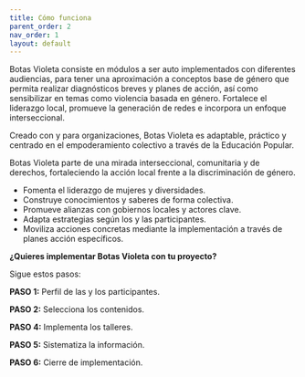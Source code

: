 ```yaml
---
title: Cómo funciona
parent_order: 2
nav_order: 1
layout: default
---
```



Botas Violeta consiste en módulos a ser auto implementados con diferentes audiencias, para tener una aproximación a conceptos base de género que permita realizar diagnósticos breves y planes de acción, así como sensibilizar en temas como violencia basada en género. Fortalece el liderazgo local, promueve la generación de redes e incorpora un enfoque interseccional.

Creado con y para organizaciones, Botas Violeta es adaptable, práctico y centrado en el empoderamiento colectivo a través de la Educación Popular.

Botas Violeta parte de una mirada interseccional, comunitaria y de derechos, fortaleciendo la acción local frente a la discriminación de género.

- Fomenta el liderazgo de mujeres y diversidades.
- Construye conocimientos y saberes de forma colectiva.
- Promueve alianzas con gobiernos locales y actores clave.
- Adapta estrategias según los y las participantes.
- Moviliza acciones concretas mediante la implementación a través de planes acción específicos.

**¿Quieres implementar Botas Violeta con tu proyecto?**

Sigue estos pasos:

**PASO 1:** Perfil de las y los participantes.

**PASO 2:** Selecciona los contenidos.

**PASO 4:** Implementa los talleres.

**PASO 5:** Sistematiza la información.

**PASO 6:** Cierre de implementación.
